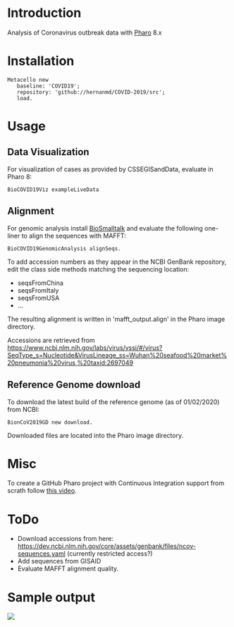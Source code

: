 # Introduction

Analysis of Coronavirus outbreak data with [Pharo](https://www.pharo.org) 8.x

# Installation

```smalltalk
Metacello new
   baseline: 'COVID19';
   repository: 'github://hernanmd/COVID-2019/src';
   load.
```

# Usage

## Data Visualization

For visualization of cases as provided by CSSEGISandData, evaluate in Pharo 8:

```smalltalk
BioCOVID19Viz exampleLiveData
```

## Alignment

For genomic analysis install [BioSmalltalk](https://github.com/hernanmd/BioSmalltalk) and evaluate the following one-liner to align the sequences with MAFFT:

```smalltalk
BioCOVID19GenomicAnalysis alignSeqs.
```

To add accession numbers as they appear in the NCBI GenBank repository, edit the class side methods matching the sequencing location:

  - seqsFromChina
  - seqsFromItaly
  - seqsFromUSA
  - ...

The resulting alignment is written in 'mafft_output.align' in the Pharo image directory.

Accessions are retrieved from https://www.ncbi.nlm.nih.gov/labs/virus/vssi/#/virus?SeqType_s=Nucleotide&VirusLineage_ss=Wuhan%20seafood%20market%20pneumonia%20virus,%20taxid:2697049

## Reference Genome download

To download the latest build of the reference genome (as of 01/02/2020) from NCBI:

```smalltalk
BionCoV2019GD new download.
```

Downloaded files are located into the Pharo image directory.

# Misc

To create a GitHub Pharo project with Continuous Integration support from scrath follow [this video](https://www.youtube.com/watch?v=Wnt3OBhR18I).

# ToDo

  - Download accessions from here: https://dev.ncbi.nlm.nih.gov/core/assets/genbank/files/ncov-sequences.yaml (currently restricted access?)
  - Add sequences from GISAID
  - Evaluate MAFFT alignment quality.

# Sample output

![](https://user-images.githubusercontent.com/4825959/75620782-ec299d80-5b6b-11ea-918a-8cee8d3aa419.png)
